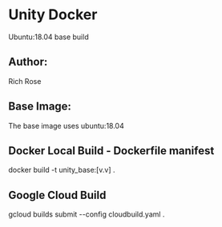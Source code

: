 # Unity Docker

Ubuntu:18.04 base build 


## Author: 
Rich Rose


## Base Image: 

The base image uses ubuntu:18.04

## Docker Local Build - Dockerfile manifest

docker build -t unity_base:[v.v] .

## Google Cloud Build
gcloud builds submit --config cloudbuild.yaml .



